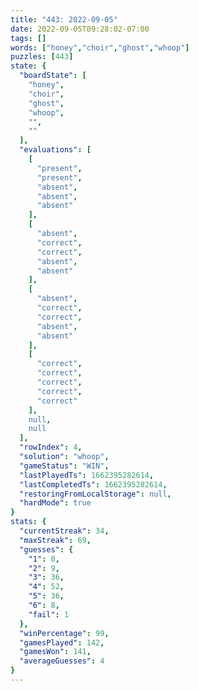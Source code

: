 ```yaml
---
title: "443: 2022-09-05"
date: 2022-09-05T09:28:02-07:00
tags: []
words: ["honey","choir","ghost","whoop"]
puzzles: [443]
state: {
  "boardState": [
    "honey",
    "choir",
    "ghost",
    "whoop",
    "",
    ""
  ],
  "evaluations": [
    [
      "present",
      "present",
      "absent",
      "absent",
      "absent"
    ],
    [
      "absent",
      "correct",
      "correct",
      "absent",
      "absent"
    ],
    [
      "absent",
      "correct",
      "correct",
      "absent",
      "absent"
    ],
    [
      "correct",
      "correct",
      "correct",
      "correct",
      "correct"
    ],
    null,
    null
  ],
  "rowIndex": 4,
  "solution": "whoop",
  "gameStatus": "WIN",
  "lastPlayedTs": 1662395282614,
  "lastCompletedTs": 1662395282614,
  "restoringFromLocalStorage": null,
  "hardMode": true
}
stats: {
  "currentStreak": 34,
  "maxStreak": 69,
  "guesses": {
    "1": 0,
    "2": 9,
    "3": 36,
    "4": 52,
    "5": 36,
    "6": 8,
    "fail": 1
  },
  "winPercentage": 99,
  "gamesPlayed": 142,
  "gamesWon": 141,
  "averageGuesses": 4
}
---
```


<!-- more -->
